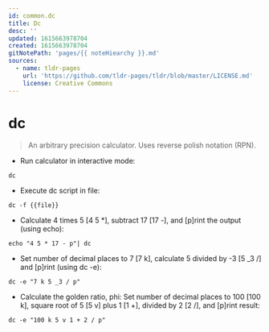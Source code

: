 ```yaml
---
id: common.dc
title: Dc
desc: ''
updated: 1615663978704
created: 1615663978704
gitNotePath: 'pages/{{ noteHiearchy }}.md'
sources:
  - name: tldr-pages
    url: 'https://github.com/tldr-pages/tldr/blob/master/LICENSE.md'
    license: Creative Commons
---
```

# dc

> An arbitrary precision calculator. Uses reverse polish notation (RPN).

- Run calculator in interactive mode:

`dc`

- Execute dc script in file:

`dc -f {{file}}`

- Calculate 4 times 5 [4 5 *], subtract 17 [17 -], and [p]rint the output (using echo):

`echo "4 5 * 17 - p"| dc`

- Set number of decimal places to 7 [7 k], calculate 5 divided by -3 [5 _3 /] and [p]rint (using dc -e):

`dc -e "7 k 5 _3 / p"`

- Calculate the golden ratio, phi: Set number of decimal places to 100 [100 k], square root of 5 [5 v] plus 1 [1 +], divided by 2 [2 /], and [p]rint result:

`dc -e "100 k 5 v 1 + 2 / p"`

